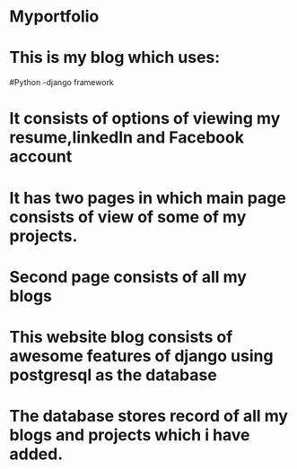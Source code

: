 # Myportfolio


# This is my blog which uses:
   #Python -django framework
# It consists of options of viewing my resume,linkedIn and Facebook account
# It has two pages in which main page consists of view of some of my projects.
# Second page consists of all my blogs
# This website blog consists of awesome features of django using postgresql as the database
# The database stores record of all my blogs and projects which i have added.
